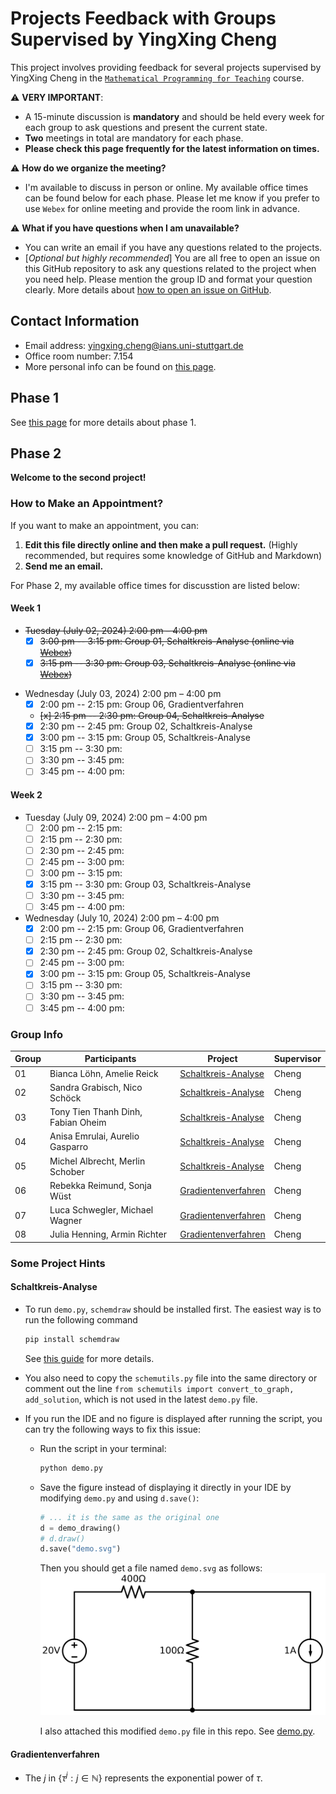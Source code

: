 # Projects Feedback with Groups Supervised by YingXing Cheng

This project involves providing feedback for several projects supervised by YingXing Cheng in the [``Mathematical Programming for Teaching``](https://ilias3.uni-stuttgart.de/ilias.php?baseClass=ilrepositorygui&ref_id=3636004) course.

:warning: **VERY IMPORTANT**:

- A 15-minute discussion is **mandatory** and should be held every week for each group to ask questions and present the current state.
- **Two** meetings in total are mandatory for each phase.
- **Please check this page frequently for the latest information on times.**

:warning: **How do we organize the meeting?**

- I'm available to discuss in person or online. My available office times can be found below for each phase. Please let me know if you prefer to use `Webex` for online meeting and provide the room link in advance.

:warning: **What if you have questions when I am unavailable?**

- You can write an email if you have any questions related to the projects.
- [*Optional but highly recommended*] You are all free to open an issue on this GitHub repository to ask any questions related to the project when you need help. Please mention the group ID and format your question clearly. More details about [how to open an issue on GitHub](https://docs.github.com/en/issues/tracking-your-work-with-issues/creating-an-issue).

## Contact Information

- Email address: <yingxing.cheng@ians.uni-stuttgart.de>
- Office room number: 7.154
- More personal info can be found on [this page](https://www.ians.uni-stuttgart.de/institute/team/Cheng-00009/).

## Phase 1

See [this page](./phase1/README.md) for more details about phase 1.

## Phase 2

**Welcome to the second project!**

### How to Make an Appointment?

If you want to make an appointment, you can:

1. **Edit this file directly online and then make a pull request.** (Highly recommended, but requires some knowledge of GitHub and Markdown)
2. **Send me an email.**

For Phase 2, my available office times for discusstion are listed below:

#### Week 1

<s>

- Tuesday (July 02, 2024) 2:00 pm – 4:00 pm
  - [x] 3:00 pm -- 3:15 pm: Group 01, Schaltkreis-Analyse (online via [Webex](https://meet1367.webex.com/meet1367/j.php?MTID=mcb0c7c4b2d2cc50f4c3f57990d54e5c7))
  - [x] 3:15 pm -- 3:30 pm: Group 03, Schaltkreis-Analyse (online via [Webex](https://meet1367.webex.com/meet/pr27411013124))

</s>

- Wednesday (July 03, 2024) 2:00 pm – 4:00 pm
  - [x] 2:00 pm -- 2:15 pm: Group 06, Gradientverfahren
  - ~~[x] 2:15 pm -- 2:30 pm: Group 04, Schaltkreis-Analyse~~
  - [x] 2:30 pm -- 2:45 pm: Group 02, Schaltkreis-Analyse
  - [x] 3:00 pm -- 3:15 pm: Group 05, Schaltkreis-Analyse
  - [ ] 3:15 pm -- 3:30 pm:
  - [ ] 3:30 pm -- 3:45 pm:
  - [ ] 3:45 pm -- 4:00 pm:

#### Week 2

- Tuesday (July 09, 2024) 2:00 pm – 4:00 pm
  - [ ] 2:00 pm -- 2:15 pm:
  - [ ] 2:15 pm -- 2:30 pm:
  - [ ] 2:30 pm -- 2:45 pm:
  - [ ] 2:45 pm -- 3:00 pm:
  - [ ] 3:00 pm -- 3:15 pm:
  - [x] 3:15 pm -- 3:30 pm: Group 03, Schaltkreis-Analyse
  - [ ] 3:30 pm -- 3:45 pm:
  - [ ] 3:45 pm -- 4:00 pm:

- Wednesday (July 10, 2024) 2:00 pm – 4:00 pm
  - [x] 2:00 pm -- 2:15 pm: Group 06, Gradientverfahren
  - [ ] 2:15 pm -- 2:30 pm:
  - [x] 2:30 pm -- 2:45 pm: Group 02, Schaltkreis-Analyse
  - [ ] 2:45 pm -- 3:00 pm:
  - [x] 3:00 pm -- 3:15 pm: Group 05, Schaltkreis-Analyse
  - [ ] 3:15 pm -- 3:30 pm:
  - [ ] 3:30 pm -- 3:45 pm:
  - [ ] 3:45 pm -- 4:00 pm:

### Group Info

| Group | Participants             | Project                    | Supervisor |
|-------|--------------------------|----------------------------|------------|
| 01    | Bianca Löhn, Amelie Reick| [Schaltkreis-Analyse](./phase2/group-01.md) | Cheng      |
| 02    | Sandra Grabisch, Nico Schöck| [Schaltkreis-Analyse](./phase2/group-02.md) | Cheng      |
| 03    | Tony Tien Thanh Dinh, Fabian Oheim| [Schaltkreis-Analyse](./phase2/group-03.md) | Cheng      |
| 04    | Anisa Emrulai, Aurelio Gasparro| [Schaltkreis-Analyse](./phase2/group-04.md) | Cheng      |
| 05    | Michel Albrecht, Merlin Schober| [Schaltkreis-Analyse](./phase2/group-05.md) | Cheng      |
| 06    | Rebekka Reimund, Sonja Wüst| [Gradientenverfahren](./phase2/group-06.md) | Cheng      |
| 07    | Luca Schwegler, Michael Wagner| [Gradientenverfahren](./phase2/group-07.md) | Cheng      |
| 08    | Julia Henning, Armin Richter| [Gradientenverfahren](./phase2/group-08.md) | Cheng      |

### Some Project Hints

#### Schaltkreis-Analyse

- To run `demo.py`, `schemdraw` should be installed first.
  The easiest way is to run the following command

  ```bash
  pip install schemdraw
  ```

  See [this guide](https://schemdraw.readthedocs.io/en/stable/usage/start.html) for more details.

- You also need to copy the `schemutils.py` file into the same directory or comment out the line `from schemutils import convert_to_graph, add_solution`, which is not used in the latest `demo.py` file.

- If you run the IDE and no figure is displayed after running the script, you can try the following ways to fix this issue:

  - Run the script in your terminal:

    ```bash
    python demo.py
    ```

  - Save the figure instead of displaying it directly in your IDE by modifying `demo.py` and using `d.save()`:

    ```python
    # ... it is the same as the original one
    d = demo_drawing()
    # d.draw()
    d.save("demo.svg")
    ```

    Then you should get a file named `demo.svg` as follows:
    ![demo.svg](./phase2/demo.svg)

    I also attached this modified `demo.py` file in this repo. See [demo.py](./phase2/demo.py).

#### Gradientenverfahren

- The $j$ in $\{\tau^j : j \in \mathbb{N}\}$ represents the exponential power of $\tau$.
